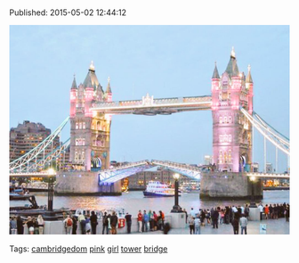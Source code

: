 
# 

Published: 2015-05-02 12:44:12

![](117933266427-0.png)

Tags: [cambridgedom](tag-cambridgedom.md) [pink](tag-pink.md) [girl](tag-girl.md) [tower](tag-tower.md) [bridge](tag-bridge.md)
